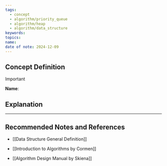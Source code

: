 ```yaml
---
tags:
  - concept
  - algorithm/priority_queue
  - algorithm/heap
  - algorithm/data_structure
keywords: 
topics: 
name: 
date of note: 2024-12-09
---
```


## Concept Definition

>[!important]
>**Name**: 



## Explanation





-----------
##  Recommended Notes and References

- [[Data Structure General Definition]]

- [[Introduction to Algorithms by Cormen]]
- [[Algorithm Design Manual by Skiena]]